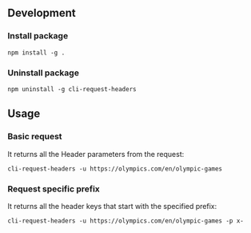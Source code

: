 ## Development

### Install package

`npm install -g .`

### Uninstall package

`npm uninstall -g cli-request-headers`

## Usage

### Basic request

It returns all the Header parameters from the request:

`cli-request-headers -u https://olympics.com/en/olympic-games`

### Request specific prefix

It returns all the header keys that start with the specified prefix:

`cli-request-headers -u https://olympics.com/en/olympic-games -p x-`
